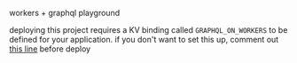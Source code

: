 workers + graphql playground

deploying this project requires a KV binding called `GRAPHQL_ON_WORKERS` to be defined for your application. if you don't want to set this up, comment out [this line](https://github.com/signalnerve/workers-graphql/blob/master/src/handlers/apollo.js#L43) before deploy
